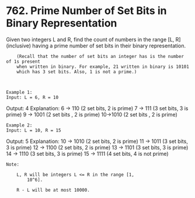 # 762. Prime Number of Set Bits in Binary Representation

Given two integers L and R, find the count of numbers in the range
        [L, R] (inclusive) having a prime number of set bits in their binary
        representation.
    
    
        (Recall that the number of set bits an integer has is the number of 1s present
        when written in binary. For example, 21 written in binary is 10101
        which has 3 set bits. Also, 1 is not a prime.)
    
    

    Example 1:
    Input: L = 6, R = 10
Output: 4
Explanation:
6 -> 110 (2 set bits, 2 is prime)
7 -> 111 (3 set bits, 3 is prime)
9 -> 1001 (2 set bits , 2 is prime)
10->1010 (2 set bits , 2 is prime)

    

    Example 2:
    Input: L = 10, R = 15
Output: 5
Explanation:
10 -> 1010 (2 set bits, 2 is prime)
11 -> 1011 (3 set bits, 3 is prime)
12 -> 1100 (2 set bits, 2 is prime)
13 -> 1101 (3 set bits, 3 is prime)
14 -> 1110 (3 set bits, 3 is prime)
15 -> 1111 (4 set bits, 4 is not prime)

    

    Note:
    
        L, R will be integers L <= R in the range [1,
            10^6].
        
        R - L will be at most 10000.